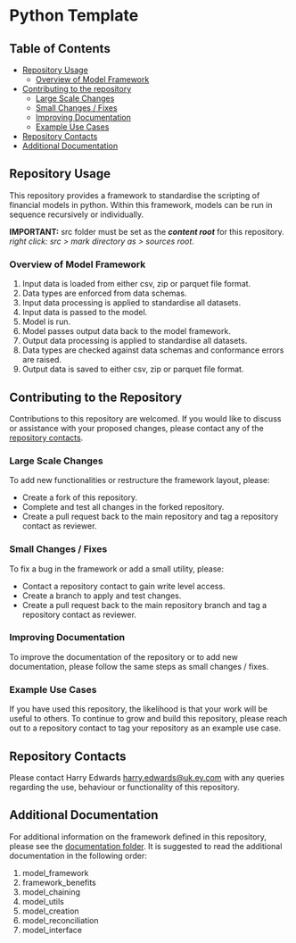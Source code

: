 # Python Template


## Table of Contents
* [Repository Usage](#repository-usage)
  * [Overview of Model Framework](#overview-of-model-framework)
* [Contributing to the repository](#contributing-to-the-repository)
  * [Large Scale Changes](#large-scale-changes)
  * [Small Changes / Fixes](#small-changes--fixes)
  * [Improving Documentation](#improving-documentation)
  * [Example Use Cases](#example-use-cases)
* [Repository Contacts](#repository-contacts)
* [Additional Documentation](#additional-documentation)

## Repository Usage
This repository provides a framework to standardise the scripting of financial 
models in python. Within this framework, models can be run in sequence recursively
or individually.

**IMPORTANT:** src folder must be set as the **_content root_** for this repository.
_right click: src > mark directory as > sources root_.

### Overview of Model Framework
1. Input data is loaded from either csv, zip or parquet file format.
2. Data types are enforced from data schemas.
3. Input data processing is applied to standardise all datasets.
4. Input data is passed to the model.
5. Model is run.
6. Model passes output data back to the model framework.
7. Output data processing is applied to standardise all datasets.
8. Data types are checked against data schemas and conformance errors are raised.
9. Output data is saved to either csv, zip or parquet file format.

## Contributing to the Repository
Contributions to this repository are welcomed. If you would like to discuss or
assistance with your proposed changes, please contact any of the 
[repository contacts](#repository-contacts).

### Large Scale Changes
To add new functionalities or restructure the framework layout, please:
* Create a fork of this repository.
* Complete and test all changes in the forked repository.
* Create a pull request back to the main repository and tag a repository contact as reviewer.

### Small Changes / Fixes
To fix a bug in the framework or add a small utility, please:
* Contact a repository contact to gain write level access.
* Create a branch to apply and test changes.
* Create a pull request back to the main repository branch and tag a repository contact as reviewer.

### Improving Documentation
To improve the documentation of the repository or to add new documentation, please 
follow the same steps as small changes / fixes.

### Example Use Cases
If you have used this repository, the likelihood is that your work will be useful to others.
To continue to grow and build this repository, please reach out to a repository contact
to tag your repository as an example use case.

## Repository Contacts
Please contact Harry Edwards [harry.edwards@uk.ey.com](mailto:harry.edwards@uk.ey.com) 
with any queries regarding the use, behaviour or functionality of this repository.

## Additional Documentation
For additional information on the framework defined in this repository, please see the 
[documentation folder](https://github.com/hledwards33/python-template/tree/master/documentation). It is suggested to read the additional documentation in the 
following order:
1. model_framework
2. framework_benefits
3. model_chaining
4. model_utils
5. model_creation
6. model_reconciliation
7. model_interface
